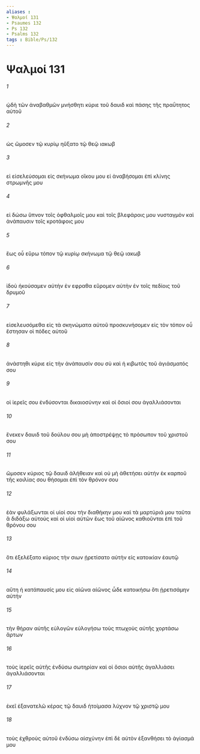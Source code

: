 ```yaml
---
aliases : 
- Ψαλμοί 131
- Psaumes 132
- Ps 132
- Psalms 132
tags : Bible/Ps/132
---
```


# Ψαλμοί 131

###### 1
ᾠδὴ τῶν ἀναβαθμῶν μνήσθητι κύριε τοῦ δαυιδ καὶ πάσης τῆς πραΰτητος αὐτοῦ
###### 2
ὡς ὤμοσεν τῷ κυρίῳ ηὔξατο τῷ θεῷ ιακωβ
###### 3
εἰ εἰσελεύσομαι εἰς σκήνωμα οἴκου μου εἰ ἀναβήσομαι ἐπὶ κλίνης στρωμνῆς μου
###### 4
εἰ δώσω ὕπνον τοῖς ὀφθαλμοῖς μου καὶ τοῖς βλεφάροις μου νυσταγμὸν καὶ ἀνάπαυσιν τοῖς κροτάφοις μου
###### 5
ἕως οὗ εὕρω τόπον τῷ κυρίῳ σκήνωμα τῷ θεῷ ιακωβ
###### 6
ἰδοὺ ἠκούσαμεν αὐτὴν ἐν εφραθα εὕρομεν αὐτὴν ἐν τοῖς πεδίοις τοῦ δρυμοῦ
###### 7
εἰσελευσόμεθα εἰς τὰ σκηνώματα αὐτοῦ προσκυνήσομεν εἰς τὸν τόπον οὗ ἔστησαν οἱ πόδες αὐτοῦ
###### 8
ἀνάστηθι κύριε εἰς τὴν ἀνάπαυσίν σου σὺ καὶ ἡ κιβωτὸς τοῦ ἁγιάσματός σου
###### 9
οἱ ἱερεῖς σου ἐνδύσονται δικαιοσύνην καὶ οἱ ὅσιοί σου ἀγαλλιάσονται
###### 10
ἕνεκεν δαυιδ τοῦ δούλου σου μὴ ἀποστρέψῃς τὸ πρόσωπον τοῦ χριστοῦ σου
###### 11
ὤμοσεν κύριος τῷ δαυιδ ἀλήθειαν καὶ οὐ μὴ ἀθετήσει αὐτήν ἐκ καρποῦ τῆς κοιλίας σου θήσομαι ἐπὶ τὸν θρόνον σου
###### 12
ἐὰν φυλάξωνται οἱ υἱοί σου τὴν διαθήκην μου καὶ τὰ μαρτύριά μου ταῦτα ἃ διδάξω αὐτούς καὶ οἱ υἱοὶ αὐτῶν ἕως τοῦ αἰῶνος καθιοῦνται ἐπὶ τοῦ θρόνου σου
###### 13
ὅτι ἐξελέξατο κύριος τὴν σιων ᾑρετίσατο αὐτὴν εἰς κατοικίαν ἑαυτῷ
###### 14
αὕτη ἡ κατάπαυσίς μου εἰς αἰῶνα αἰῶνος ὧδε κατοικήσω ὅτι ᾑρετισάμην αὐτήν
###### 15
τὴν θήραν αὐτῆς εὐλογῶν εὐλογήσω τοὺς πτωχοὺς αὐτῆς χορτάσω ἄρτων
###### 16
τοὺς ἱερεῖς αὐτῆς ἐνδύσω σωτηρίαν καὶ οἱ ὅσιοι αὐτῆς ἀγαλλιάσει ἀγαλλιάσονται
###### 17
ἐκεῖ ἐξανατελῶ κέρας τῷ δαυιδ ἡτοίμασα λύχνον τῷ χριστῷ μου
###### 18
τοὺς ἐχθροὺς αὐτοῦ ἐνδύσω αἰσχύνην ἐπὶ δὲ αὐτὸν ἐξανθήσει τὸ ἁγίασμά μου
